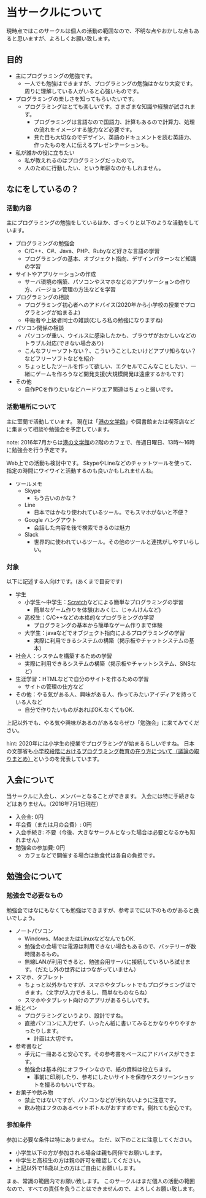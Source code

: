 # 当サークルについて
現時点ではこのサークルは個人の活動の範囲なので、不明な点やおかしな点もあると思いますが、よろしくお願い致します。

## 目的
- 主にプログラミングの勉強です。
  - 一人でも勉強はできますが、プログラミングの勉強はかなり大変です。周りに理解している人がいると心強いものです。
- プログラミングの楽しさを知ってもらいたいです。
  - プログラミングはとても楽しいです。さまざまな知識や経験が試されます。
    - プログラミングは言語なので国語力、計算もあるので計算力、処理の流れをイメージする能力など必要です。
    - 見た目も大切なのでデザイン、英語のドキュメントを読む英語力、作ったものを人に伝えるプレゼンテーションも。
- 私が誰かの役に立ちたい
  - 私が教えれるのはプログラミングだったので。
  - 人のために行動したい、という年齢なのかもしれません。


## なにをしているの？

### 活動内容
主にプログラミングの勉強をしているほか、ざっくりと以下のような活動をしています。

- プログラミングの勉強会
  - C/C++、C#、Java、PHP、Rubyなど好きな言語の学習
  - プログラミングの基本、オブジェクト指向、デザインパターンなど知識の学習
- サイトやアプリケーションの作成
  - サーバ環境の構築、パソコンやスマホなどのアプリケーションの作り方、バージョン管理の方法などを学習
- プログラミングの相談
  - プログラミング初心者へのアドバイス(2020年から小学校の授業でプログラミングが始まるよ)
  - 中級者や上級者同士の雑談(むしろ私の勉強になりますね)
- パソコン関係の相談
  - パソコンが重い、ウイルスに感染したかも、ブラウザがおかしいなどのトラブル対応(できない場合あり)
  - こんなフリーソフトない？、こういうことしたいけどアプリ知らない？などフリーソフトなどを紹介
  - ちょっとしたツールを作って欲しい、エクセルでこんなことしたい、一緒にゲームを作ろうなど開発支援(大規模開発は遠慮するかもです)
- その他
  - 自作PCを作りたいなどハードウエア関連はちょっと弱いです。


### 活動場所について
主に室蘭で活動しています。
現在は「[港の文学館]」や図書館または喫茶店などに集まって相談や勉強会を予定しています。

note: 2016年7月からは[港の文学館]の2階のカフェで、毎週日曜日、13時～16時に勉強会を行う予定です。

[港の文学館]:http://www.city.muroran.lg.jp/main/shisetsu/minatonobungakukan.html

Web上での活動も検討中です。
SkypeやLineなどのチャットツールを使って、指定の時間にワイワイと活動するのも良いかもしれませんね。
- ツールメモ
  - Skype
    - もう古いのかな？
  - Line
    - 日本ではかなり使われているツール。でもスマホがないと不便？
  - Google ハングアウト
    - 会話した内容を後で検索できるのは魅力
  - Slack
    - 世界的に使われているツール。その他のツールと連携がしやすいらしい。


### 対象
以下に記述する人向けです。(あくまで目安です)

- 学生
  - 小学生～中学生：[Scratch]などによる簡単なプログラミングの学習
    - 簡単なゲーム作りを体験(おみくじ、じゃんけんなど)
  - 高校生：C/C++などの本格的なプログラミングの学習
    - プログラミングの基本から簡単なゲーム作りまで体験
  - 大学生：javaなどでオブジェクト指向によるプログラミングの学習
    - 実際に利用できるシステムの構築（掲示板やチャットシステムの基本）
- 社会人：システムを構築するための学習
  - 実際に利用できるシステムの構築（掲示板やチャットシステム、SNSなど）
- 生涯学習：HTMLなどで自分のサイトを作るための学習
  - サイトの管理の仕方など
- その他：やる気がある人、興味がある人、作ってみたいアイディアを持っている人など
  - 自分で作りたいものがあればOK.なくてもOK.

上記以外でも、やる気や興味があるのがあるならぜひ「勉強会」に来てみてください。

hint:
2020年には小学生の授業でプログラミングが始まるらしいですね。
日本の文部省も[小学校段階におけるプログラミング教育の在り方について（議論の取りまとめ）](http://www.mext.go.jp/b_menu/shingi/chousa/shotou/122/attach/1372525.htm)というのを発表しています。

[Scratch]:https://scratch.mit.edu/


## 入会について
当サークルに入会し、メンバーとなることができます。
入会には特に手続きなどはありません。（2016年7月1日現在）

- 入会金: 0円
- 年会費（または月の会費）: 0円
- 入会手続き: 不要（今後、大きなサークルとなった場合は必要となるかも知れません）
- 勉強会の参加費: 0円
  - カフェなどで開催する場合は飲食代は各自の負担です。


## 勉強会について

### 勉強会で必要なもの
勉強会ではなにもなくても勉強はできますが、参考までに以下のものがあると良いでしょう。

- ノートパソコン
  - Windows、MacまたはLinuxなどなんでもOK.
  - 勉強会の会場では電源は利用できない場合もあるので、バッテリーが数時間あるもの。
  - 無線LANが利用できると、勉強会用サーバに接続していろいろ試せます。（だたし外の世界にはつながっていません）
- スマホ、タブレット
  - ちょっと以外かもですが、スマホやタブレットでもプログラミングはできます。（文字が入力できるし、簡単なものならね）
  - スマホやタブレット向けのアプリがあるらしいです。
- 紙とペン
  - プログラミングというより、設計ですね。
  - 直接パソコンに入力せず、いったん紙に書いてみるとかなりやりやすかったりします。
    - 計画は大切です。
- 参考書など
  - 手元に一冊あると安心です。その参考書をベースにアドバイスができます。
  - 勉強会は基本的にオフラインなので、紙の資料は役立ちます。
    - 事前に印刷したり、参考にしたいサイトを保存やスクリーンショットを撮るのもいいですね。
- お菓子や飲み物
  - 禁止ではないですが、パソコンなどが汚れないように注意です。
  - 飲み物はフタのあるペットボトルがおすすめです。倒れても安心です。

### 参加条件
参加に必要な条件は特にありません。
ただ、以下のことに注意してください。

- 小学生以下の方が参加される場合は親も同伴でお願いします。
- 中学生と高校生の方は親の許可を確認してください。
- 上記以外で18歳以上の方はご自由にお願いします。

まぁ、常識の範囲内でお願い致します。
このサークルはまだ個人の活動の範囲なので、すべての責任を負うことはできませんので、よろしくお願い致します。


